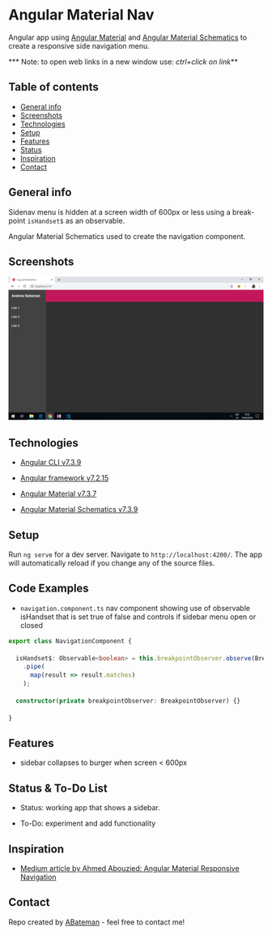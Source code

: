 # Angular Material Nav

Angular app using [Angular Material](https://material.angular.io/) and [Angular Material Schematics](https://material.angular.io/guide/schematics) to create a responsive side navigation menu.

*** Note: to open web links in a new window use: _ctrl+click on link_**

## Table of contents

* [General info](#general-info)
* [Screenshots](#screenshots)
* [Technologies](#technologies)
* [Setup](#setup)
* [Features](#features)
* [Status](#status)
* [Inspiration](#inspiration)
* [Contact](#contact)

## General info

Sidenav menu is hidden at a screen width of 600px or less using a break-point `isHandset$` as an observable.

Angular Material Schematics used to create the navigation component.

## Screenshots

![Example screenshot](./img/side-nav.png)

## Technologies

* [Angular CLI v7.3.9](https://github.com/angular/angular-cli)

* [Angular framework v7.2.15](https://angular.io/)

* [Angular Material v7.3.7](https://material.angular.io/)

* [Angular Material Schematics v7.3.9](https://material.angular.io/guide/schematics)

## Setup

Run `ng serve` for a dev server. Navigate to `http://localhost:4200/`. The app will automatically reload if you change any of the source files.

## Code Examples

* `navigation.component.ts` nav component showing use of observable isHandset that is set true of false and controls if sidebar menu open or closed

```typescript
export class NavigationComponent {

  isHandset$: Observable<boolean> = this.breakpointObserver.observe(Breakpoints.Handset)
    .pipe(
      map(result => result.matches)
    );

  constructor(private breakpointObserver: BreakpointObserver) {}

}
```

## Features

* sidebar collapses to burger when screen < 600px

## Status & To-Do List

* Status: working app that shows a sidebar.

* To-Do: experiment and add functionality

## Inspiration

* [Medium article by Ahmed Abouzied: Angular Material Responsive Navigation](https://medium.com/@ahmedaabouzied/angular-material-responsive-navigation-53b573305d3d)

## Contact

Repo created by [ABateman](https://www.andrewbateman.org) - feel free to contact me!
